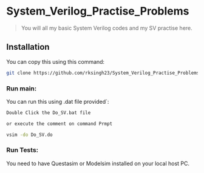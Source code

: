 # System_Verilog_Practise_Problems

> You will all my basic System Verilog codes and my SV practise here.


## Installation

You can copy this using this command:

```bash
git clone https://github.com/rksingh23/System_Verilog_Practise_Problems.git
```

### Run main:

You can run this using .dat file provided`:

```bash
Double Click the Do_SV.bat file

or execute the comment on command Prmpt

vsim -do Do_SV.do
```

### Run Tests:
You need to have Questasim or Modelsim installed on your local host PC.
